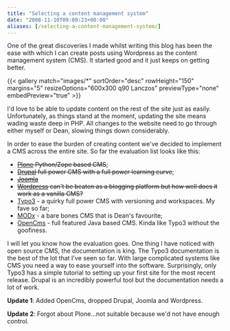 ```yaml
---
title: "Selecting a content management system"
date: "2008-11-10T09:00:23+00:00"
aliases: [/selecting-a-content-management-system/]
---
```


One of the great discoveries I made whilst writing this blog has been the ease with which I can create posts using Wordpress as the content management system (CMS). It started good and it just keeps on getting better.

{{< gallery match="images/*"
            sortOrder="desc"
            rowHeight="150"
            margins="5"
            resizeOptions="600x300 q90 Lanczos"
            previewType="none"
            embedPreview="true" >}}

I'd love to be able to update content on the rest of the site just as easily. Unfortunately, as things stand at the moment, updating the site means wading waste deep in PHP. All changes to the website need to go through either myself or Dean, slowing things down considerably.

In order to ease the burden of creating content we've decided to implement a CMS across the entire site. So far the evaluation list looks like this:

- ~~[Plone](http://plone.org/) Python/Zope based CMS~~;
- ~~[Drupal](http://drupal.org/) full power CMS with a full power learning curve~~;
- ~~[Joomla](http://www.joomla.org/)~~
- ~~[Wordpress](http://wordpress.org/) can't be beaten as a blogging platform but how well does it work as a vanilla CMS?~~
- [Typo3](http://typo3.com/) - a quirky full power CMS with versioning and workspaces. My fave so far;
- [MODx](http://modxcms.com/) - a bare bones CMS that is Dean's favourite;
- [OpenCms](http://www.opencms.org/) - full featured Java based CMS. Kinda like Typo3 without the goofiness.

I will let you know how the evaluation goes. One thing I have noticed with open source CMS, the documentation is king. The Typo3 documentation is the best of the lot that I've seen so far. With large complicated systems like CMS you need a way to ease yourself into the software. Surprisingly, only Typo3 has a simple tutorial to setting up your first site for the most recent release. Drupal is an incredibly powerful tool but the documentation needs a lot of work.

**Update 1**: Added OpenCms, dropped Drupal, Joomla and Wordpress.

**Update 2**: Forgot about Plone...not suitable because we'd not have enough control.
